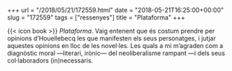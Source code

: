 +++
url = "/2018/05/21/172559.html"
date = "2018-05-21T16:25:00+00:00"
slug = "172559"
tags = ["ressenyes"]
title = "Plataforma"
+++

{{< icon book >}} *Plataforma*. Vaig entenent que és costum prendre per opinions d’Houellebecq les que manifesten els seus personatges, i jutjar aquestes opinions en lloc de les novel·les. Les quals a mi m’agraden com a diagnòstic moral —literari, irònic— del neoliberalisme rampant —i dels seus col·laboradors (in)necessaris.

